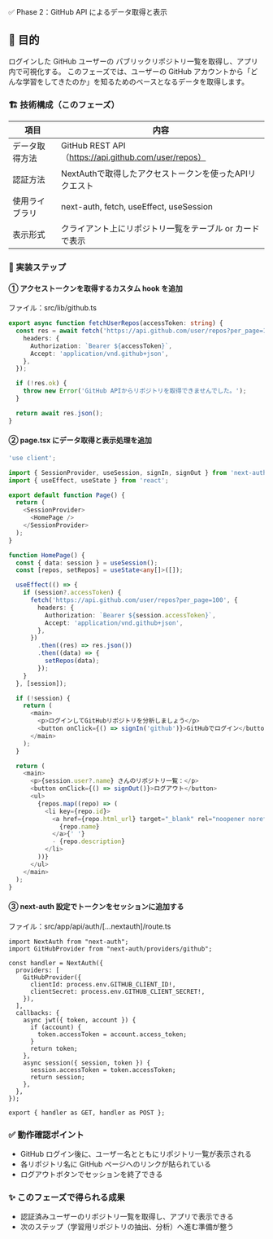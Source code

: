 ✅ Phase 2：GitHub API によるデータ取得と表示

## 🎯 目的

ログインした GitHub ユーザーの パブリックリポジトリ一覧を取得し、アプリ内で可視化する。
このフェーズでは、ユーザーの GitHub アカウントから「どんな学習をしてきたのか」を知るためのベースとなるデータを取得します。

### 🏗️ 技術構成（このフェーズ）

| 項目 | 内容 |
| ---- | ---- |
| データ取得方法 | GitHub REST API（https://api.github.com/user/repos） |
| 認証方法 | NextAuthで取得したアクセストークンを使ったAPIリクエスト |
| 使用ライブラリ | next-auth, fetch, useEffect, useSession |
| 表示形式 | クライアント上にリポジトリ一覧をテーブル or カードで表示 |

### 🔧 実装ステップ

#### ① アクセストークンを取得するカスタム hook を追加

ファイル：src/lib/github.ts

```ts
export async function fetchUserRepos(accessToken: string) {
  const res = await fetch('https://api.github.com/user/repos?per_page=100', {
    headers: {
      Authorization: `Bearer ${accessToken}`,
      Accept: 'application/vnd.github+json',
    },
  });

  if (!res.ok) {
    throw new Error('GitHub APIからリポジトリを取得できませんでした。');
  }

  return await res.json();
}
```

#### ② page.tsx にデータ取得と表示処理を追加

```ts
'use client';

import { SessionProvider, useSession, signIn, signOut } from 'next-auth/react';
import { useEffect, useState } from 'react';

export default function Page() {
  return (
    <SessionProvider>
      <HomePage />
    </SessionProvider>
  );
}

function HomePage() {
  const { data: session } = useSession();
  const [repos, setRepos] = useState<any[]>([]);

  useEffect(() => {
    if (session?.accessToken) {
      fetch('https://api.github.com/user/repos?per_page=100', {
        headers: {
          Authorization: `Bearer ${session.accessToken}`,
          Accept: 'application/vnd.github+json',
        },
      })
        .then((res) => res.json())
        .then((data) => {
          setRepos(data);
        });
    }
  }, [session]);

  if (!session) {
    return (
      <main>
        <p>ログインしてGitHubリポジトリを分析しましょう</p>
        <button onClick={() => signIn('github')}>GitHubでログイン</button>
      </main>
    );
  }

  return (
    <main>
      <p>{session.user?.name} さんのリポジトリ一覧：</p>
      <button onClick={() => signOut()}>ログアウト</button>
      <ul>
        {repos.map((repo) => (
          <li key={repo.id}>
            <a href={repo.html_url} target="_blank" rel="noopener noreferrer">
              {repo.name}
            </a>{' '}
            - {repo.description}
          </li>
        ))}
      </ul>
    </main>
  );
}
```

#### ③ next-auth 設定でトークンをセッションに追加する

ファイル：src/app/api/auth/[...nextauth]/route.ts

```
import NextAuth from "next-auth";
import GitHubProvider from "next-auth/providers/github";

const handler = NextAuth({
  providers: [
    GitHubProvider({
      clientId: process.env.GITHUB_CLIENT_ID!,
      clientSecret: process.env.GITHUB_CLIENT_SECRET!,
    }),
  ],
  callbacks: {
    async jwt({ token, account }) {
      if (account) {
        token.accessToken = account.access_token;
      }
      return token;
    },
    async session({ session, token }) {
      session.accessToken = token.accessToken;
      return session;
    },
  },
});

export { handler as GET, handler as POST };
```

### ✅ 動作確認ポイント

- GitHub ログイン後に、ユーザー名とともにリポジトリ一覧が表示される
- 各リポジトリ名に GitHub ページへのリンクが貼られている
- ログアウトボタンでセッションを終了できる

### ✨ このフェーズで得られる成果

- 認証済みユーザーのリポジトリ一覧を取得し、アプリで表示できる
- 次のステップ（学習用リポジトリの抽出、分析）へ進む準備が整う

